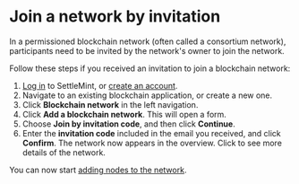 # Join a network by invitation

In a permissioned blockchain network (often called a consortium network), participants need to be invited by the network's owner to join the network.

Follow these steps if you received an invitation to join a blockchain network:

1. [Log in](https://console.settlemint.com/) to SettleMint, or [create an account](../launch-platform/managed-cloud-deployment/2_create-an-account.md).
2. Navigate to an existing blockchain application, or create a new one.
3. Click **Blockchain network** in the left navigation.
4. Click **Add a blockchain network**. This will open a form.
5. Choose **Join by invitation code**, and then click **Continue**.
6. Enter the **invitation code** included in the email you received, and click **Confirm**. The network now appears in the overview. Click to see more details of the network.

You can now start [adding nodes to the network](2_add-a-node-to-a-network.md).
